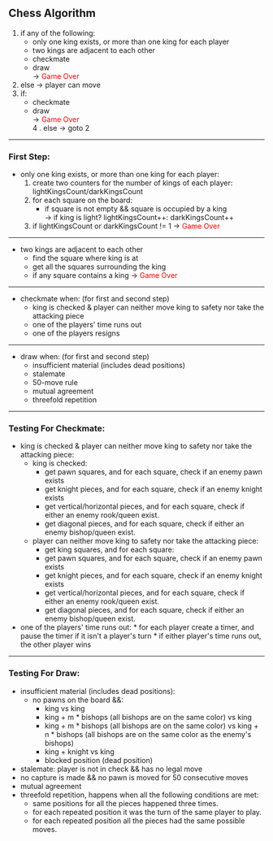 ## **Chess Algorithm**
1. if any of the following:   
    * only one king exists, or more than one king for each player
    * two kings are adjacent to each other
    * checkmate
    * draw  </br>
    &rarr; <span style="color:red">
Game Over
</span> </br>
1. else &rarr; player can move
2. if:
    * checkmate
    * draw </br>
    &rarr; <span style="color:red">
Game Over
</span> </br>
4 . else &rarr; goto 2
---  
### First Step:
* only one king exists, or more than one king for each player:
    1. create two counters for the number of kings of each player: lightKingsCount/darkKingsCount
    2. for each square on the board:
        * if square is not empty && square is occupied by a king </br>
        &rarr; if king is light? lightKingsCount++: darkKingsCount++
    3. if lightKingsCount or darkKingsCount != 1 &rarr; <span style="color:red">
Game Over
---
* two kings are adjacent to each other
    * find the square where king is at
    * get all the squares surrounding the king 
    * if any square contains a king &rarr; <span style="color:red">
Game Over
---
 * checkmate when:  (for first and second step)
    * king is checked & player can neither move king to safety nor take the attacking piece
    * one of the players' time runs out
    * one of the players resigns
----- 
* draw when: (for first and second step)
  * insufficient material (includes dead positions)
  * stalemate
  * 50-move rule
  * mutual agreement
  * threefold repetition
---
### **Testing For Checkmate**:
* king is checked & player can neither move king to safety nor take the attacking piece:
   * king is checked:
        * get pawn squares, and for each square, check if an enemy pawn exists
        * get knight pieces, and for each square, check if an enemy knight exists
        * get vertical/horizontal pieces, and for each square, check if either an enemy rook/queen exist.
        * get diagonal pieces, and for each square, check if either an enemy bishop/queen exist.
    * player can neither move king to safety nor take the attacking piece:
        * get king squares, and for each square:
        * get pawn squares, and for each square, check if an enemy pawn exists
        * get knight pieces, and for each square, check if an enemy knight exists
        * get vertical/horizontal pieces, and for each square, check if either an enemy rook/queen exist.
        * get diagonal pieces, and for each square, check if either an enemy bishop/queen exist. 
* one of the players' time runs out:
        * for each player create a timer, and pause the timer if it isn't a player's turn
        * if either player's time runs out, the other player wins
---
### **Testing For Draw:**
  * insufficient material (includes dead positions):
    * no pawns on the board &&:
      * king vs king
      * king + m * bishops (all bishops are on the same color)  vs king
      * king + m * bishops (all bishops are on the same color)  vs  king + n * bishops (all bishops are on the same color as the enemy's bishops) 
      * king + knight vs king
      * blocked position (dead position) 
  * stalemate: player is not in check && has no legal move
  * no capture is made && no pawn is moved for 50 consecutive moves
  * mutual agreement
  * threefold repetition, happens when all the following conditions are met:
      *  same positions for all the pieces happened three times.
      *  for each repeated position it was the turn of the same player to play.
      *  for each repeated position all the pieces had the same possible moves.
    

